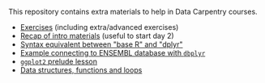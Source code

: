 This repository contains extra materials to help in Data Carpentry courses.

* [Exercises](slides_with_exercises/exercises.html) (including extra/advanced exercises)
* [Recap of intro materials](recap_intro_r/recap_intro_r.html) (useful to start day 2)
* [Syntax equivalent between "base R" and "dplyr"](base-r_tidyverse_equivalents/base-r_tidyverse_equivalents.html)
* [Example connecting to ENSEMBL database with `dbplyr`](dbplyr_ensembl/dbplyr_ensembl.html)
* [`ggplot2` prelude lesson](ggplot2_prelude/intro_ggplot2.html)
* [Data structures, functions and loops](data_structures_functions_loops/data_structures_functions_loops.html)
